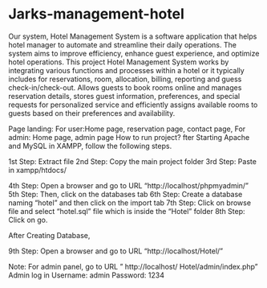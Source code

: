 # Jarks-management-hotel
Our system, Hotel Management System is a software application that helps hotel manager to automate and streamline their daily operations. The system aims to improve efficiency, enhance guest experience, and optimize hotel operations. This project Hotel Management System works by integrating various functions and processes within a hotel or it typically includes for reservations, room, allocation, billing, reporting and guess check-in/check-out. Allows guests to book rooms online and manages reservation details, stores guest information, preferences, and special requests for personalized service and efficiently assigns available rooms to guests based on their preferences and availability.

Page landing: For user:Home page, reservation page, contact page, For admin: Home page, admin page How to run project? fter Starting Apache and MySQL in XAMPP, follow the following steps.

1st Step: Extract file 2nd Step: Copy the main project folder 3rd Step: Paste in xampp/htdocs/

4th Step: Open a browser and go to URL “http://localhost/phpmyadmin/” 5th Step: Then, click on the databases tab 6th Step: Create a database naming “hotel” and then click on the import tab 7th Step: Click on browse file and select “hotel.sql” file which is inside the “Hotel” folder 8th Step: Click on go.

After Creating Database,

9th Step: Open a browser and go to URL “http://localhost/Hotel/”

Note: For admin panel, go to URL ” http://localhost/ Hotel/admin/index.php” Admin log in Username: admin Password: 1234
